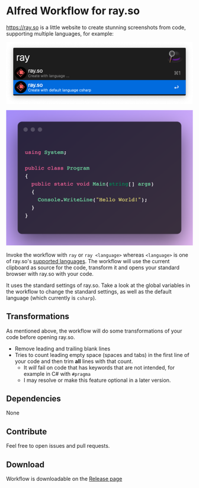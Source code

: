 # Alfred Workflow for ray.so

https://ray.so is a little website to create stunning screenshots from code, supporting multiple languages, for example:

![Alfred Prompt](alfred-prompt.png)

![Example screenshot from ray.so](example.png)

Invoke the workflow with `ray` or `ray <language>` whereas `<language>` is one of ray.so's [supported languages](https://github.com/raycast/script-commands/blob/master/commands/developer-utils/create-image-from-code.sh#L26).
The workflow will use the current clipboard as source for the code, transform it and opens your standard browser with ray.so with your code.

It uses the standard settings of ray.so.
Take a look at the global variables in the workflow to change the standard settings, as well as the default language (which currently is `csharp`).

## Transformations

As mentioned above, the workflow will do some transformations of your code before opening ray.so.

* Remove leading and trailing blank lines
* Tries to count leading empty space (spaces and tabs) in the first line of your code and then trim **all** lines with that count.
	* It _will_ fail on code that has keywords that are not intended, for example in C# with `#pragma`
	* I may resolve or make this feature optional in a later version.

## Dependencies

None

## Contribute

Feel free to open issues and pull requests.

## Download

Workflow is downloadable on the [Release page](https://github.com/boundfoxstudios/alfred-ray-so-workflow/releases)